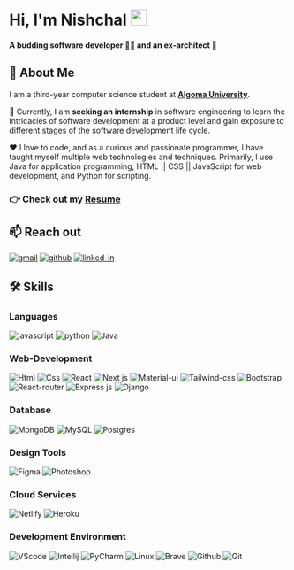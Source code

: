 # Hi, I'm Nishchal <img src="https://media.giphy.com/media/hvRJCLFzcasrR4ia7z/giphy.gif" width="29px" height="29px">
#### A budding software developer 🧑‍💻 and an ex-architect 📐 

## 🚀 About Me
I am a third-year computer science student at [**Algoma University**](https://algomau.ca/).

🔎 Currently, I am **seeking an internship** in software engineering to learn the intricacies of software development at a product level and gain exposure to different stages of the software development life cycle.

❤️ I love to code, and as a curious and passionate programmer, I have taught myself multiple web technologies and techniques. Primarily, I use Java for application programming, HTML || CSS || JavaScript for web development, and Python for scripting.

### 👉 Check out my [**Resume**](https://drive.google.com/file/d/1Wt9dNGUrO6FPvjQ42yZ34jm0RZO-m4eE/view?usp=sharing)

## 📫 Reach out
[![gmail](https://img.shields.io/badge/Gmail-D14836?style=for-the-badge&logo=Gmail&logoColor=white)](mailto:nishchal.jatwani@gmail.com)
[![github](https://img.shields.io/badge/GitHub-000000?style=for-the-badge&logo=GitHub&logoColor=white)](https://github.com/nish00)
[![linked-in](https://img.shields.io/badge/Linked_In-0077B5?style=for-the-badge&logo=LinkedIn&logoColor=white)](https://www.linkedin.com/in/nishchaljatwani/)

## 🛠️ Skills
### Languages
![javascript](https://img.shields.io/badge/JavaScript-323330?style=for-the-badge&logo=javascript&logoColor=F7DF1E)
![python](https://img.shields.io/badge/Python-3776AB?style=for-the-badge&logo=python&logoColor=white)
![Java](https://img.shields.io/badge/java-%23ED8B00.svg?style=for-the-badge&logo=openjdk&logoColor=white)

### Web-Development
![Html](https://img.shields.io/badge/HTML5-E34F26?style=for-the-badge&logo=html5&logoColor=white)
![Css](https://img.shields.io/badge/CSS3-1572B6?style=for-the-badge&logo=css3&logoColor=white)
![React](https://img.shields.io/badge/React-20232A?style=for-the-badge&logo=react&logoColor=61DAFB) 
![Next js](https://img.shields.io/badge/Next-000000?style=for-the-badge&logo=nextdotjs&logoColor=FFFFFF)
![Material-ui](https://img.shields.io/badge/Material_UI-0081CB?style=for-the-badge&logo=mui&logoColor=white)
![Tailwind-css](https://img.shields.io/badge/tailwind_css-06B6D4?style=for-the-badge&logo=tailwind-css&logoColor=white)
![Bootstrap](https://img.shields.io/badge/Bootstrap-563D7C?style=for-the-badge&logo=bootstrap&logoColor=white)
![React-router](https://img.shields.io/badge/React_Router-CA4245?style=for-the-badge&logo=react-router&logoColor=white)
![Express js](https://img.shields.io/badge/Express.js-000000?style=for-the-badge&logo=express&logoColor=white)
![Django](https://img.shields.io/badge/Django-092E20?style=for-the-badge&logo=django&logoColor=green)

### Database
![MongoDB](https://img.shields.io/badge/MongoDB-4EA94B?style=for-the-badge&logo=mongodb&logoColor=white)
![MySQL](https://img.shields.io/badge/mysql-%2300f.svg?style=for-the-badge&logo=mysql&logoColor=white)
![Postgres](https://img.shields.io/badge/postgres-%23316192.svg?style=for-the-badge&logo=postgresql&logoColor=white)

### Design Tools
![Figma](https://img.shields.io/badge/Figma-F24E1E?style=for-the-badge&logo=figma&logoColor=white)
![Photoshop](https://img.shields.io/badge/Adobe%20Photoshop-31A8FF?style=for-the-badge&logo=Adobe%20Photoshop&logoColor=black)

### Cloud Services
![Netlify](https://img.shields.io/badge/Netlify-00C7B7?style=for-the-badge&logo=netlify&logoColor=white)
![Heroku](https://img.shields.io/badge/Heroku-430098?style=for-the-badge&logo=heroku&logoColor=white)

### Development Environment
![VScode](https://img.shields.io/badge/VSCode-0078D4?style=for-the-badge&logo=visual%20studio%20code&logoColor=white)
![Intellij](https://img.shields.io/badge/IntelliJ_IDEA-000000.svg?style=for-the-badge&logo=intellij-idea&logoColor=white)
![PyCharm](https://img.shields.io/badge/PyCharm-000000.svg?&style=for-the-badge&logo=PyCharm&logoColor=white)
![Linux](https://img.shields.io/badge/Linux-FCC624?style=for-the-badge&logo=linux&logoColor=black)
![Brave](https://img.shields.io/badge/Brave-FF1B2D?style=for-the-badge&logo=Brave&logoColor=white)
![Github](https://img.shields.io/badge/GitHub-100000?style=for-the-badge&logo=github&logoColor=white)
![Git](https://img.shields.io/badge/GIT-E44C30?style=for-the-badge&logo=git&logoColor=white)

